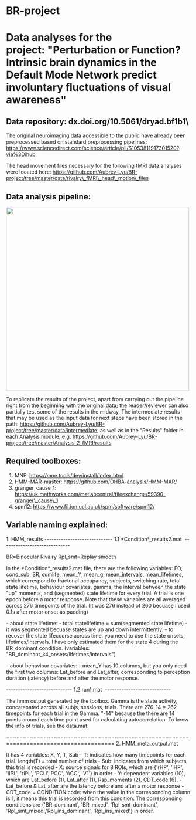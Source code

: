 # BR-project
# Data analyses for the project: "Perturbation or Function? Intrinsic brain dynamics in the Default Mode Network predict involuntary fluctuations of visual awareness"

## Data repository: dx.doi.org/10.5061/dryad.bf1b1\

The original neuroimaging data accessible to the public have already been preprocessed based on standard preprocessing pipelines: https://www.sciencedirect.com/science/article/pii/S1053811917301520?via%3Dihub

The head movement files necessary for the following fMRI data analyses were located here: https://github.com/Aubrey-Lyu/BR-project/tree/master/data/rivalry\_fMRI\_head\_motion\_files

## Data analysis pipeline:

<img src="https://user-images.githubusercontent.com/76256272/123517825-09587880-d69b-11eb-8f8c-bf3edb74d3d7.png" width="500">

To replicate the results of the project, apart from carrying out the pipeline right from the beginning with the original data; the reader/reviewer can also partially test some of the results in the midway. The intermediate results that may be used as the input data for next steps have been stored in the path: https://github.com/Aubrey-Lyu/BR-project/tree/master/data/intermediate, as well as in the "Results" folder in each Analysis module, e.g. https://github.com/Aubrey-Lyu/BR-project/tree/master/Analysis-2_fMRI/results

## Required toolboxes:

1.  MNE: https://mne.tools/dev/install/index.html
2.  HMM-MAR-master: https://github.com/OHBA-analysis/HMM-MAR/
3.  granger\_cause\_1: https://uk.mathworks.com/matlabcentral/fileexchange/59390-granger\_cause\_1
4.  spm12: https://www.fil.ion.ucl.ac.uk/spm/software/spm12/

## Variable naming explained: 

1\. HMM_results
\-\-\-\-\-\-\-\-\-\-\-\-\-\-\-\-\-\-\-\-\-\-\-\-\-\-\-\-\-
1.1 \*Condition\*_results2.mat 
\-\-\-\-\-\-\-\-\-\-\-\-\-\-\-\-\-\-\-\-\-\-\-\-\-\-\-\-\-

BR=Binocular Rivalry
Rpl_smt=Replay smooth

In the \*Condition\*\_results2.mat file, there are the following variables: FO, cond\_sub, SR, sumlife, mean\_Y, mean\_g, mean\_intervals, mean\_lifetimes, which correspond to fractonal occupancy, subjects, switching rate, total state lifetime, behaviour covariates, gamma, the interval between the state "up" moments, and (segmented) state lifetime for every trial. A trial is one epoch before a motor response. Note that these variables are all averaged across 276 timepoints of the trial. (It was 276 instead of 260 becuase I used 0.1s after motor onset as padding)

\- about state lifetime:
\- total statelifetime = sum(segmented state lifetime)
\- it was segmented becuase states are up and down intermittently.
\- to recover the state lifecourse across time, you need to use the state onsets, lifetimes/intervals. I have only estimated them for the state 4 during the BR\_dominant condition. (variables: "BR\_dominant\_k4\_onsets/lifetimes/intervals")

\- about behaviour covariates:
\- mean\_Y has 10 columns, but you only need the first two columns: Lat\_before and Lat_after, corresponding to perception duration (latency) before and after the motor response.

\-\-\-\-\-\-\-\-\-\-\-\-\-\-\-\-\-\-\-\-\-\-\-\-\-\-\-\-
1.2 run1.mat 
\-\-\-\-\-\-\-\-\-\-\-\-\-\-\-\-\-\-\-\-\-\-\-\-\-\-\-\-

The hmm output generated by the toolbox.
Gamma is the state activity, concatenated across all subjs, sessions, trials.
There are 276-14 = 262 timepoints for each trial in the Gamma. "-14" because the there are 14 points around each time point used for calculating autocorrelation.
To know the info of trials, see the data.mat.

======================================================================================
2\. HMM\_meta\_output.mat

It has 4 variables: X, Y, T, Sub
\- T: indicates how many timepoints for each trial. length(T) = total number of trials
\- Sub: indicates from which subjects this trial is recorded
\- X: source signals for 8 ROIs, which are {'rHP', 'lHP', 'lIPL', 'rIPL', 'PCU','PCC', 'ACC', 'V1'} in order
\- Y: dependent variables (10), which are Lat\_before (1), Lat\_after (1), Rsp\_moments (2), CDT\_code (6).
\- Lat\_before & Lat\_after are the latency before and after a motor response
\- CDT\_code = CONDITION code: when the value in the corresponding column is 1, it means this trial is recorded from this condition. The corresponding conditions are {'BR\_dominant', 'BR\_mixed', 'Rpl\_smt\_dominant', 'Rpl\_smt\_mixed','Rpl\_ins\_dominant', 'Rpl\_ins_mixed'} in order.
